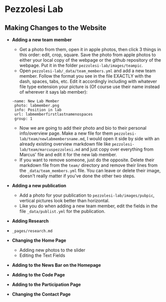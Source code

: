 # Pezzolesi Lab

## Making Changes to the Website
* **Adding a new team member**
  * Get a photo from them, open it in apple photos, then click 3 things in this order: edit, crop, square. Save the photo from apple photos to either your local copy of the webpage or the github repository of the webpage. Put it in the folder `pezzolesi-lab/images/teampic`.
  * Open `pezzolesi-lab/_data/team_members.yml` and add a new team member. Follow the format you see in the file EXACTLY with the dash, spaces, tabs, etc. Edit it accordingly including with whatever file type extension your picture is (Of course use their name instead of wherever it says lab member):
  ```
  -name: New Lab Member
   photo: labmember.png
   info: Position in lab
   url: labmemberfirstlastnamenospaces
   group: 1
   ```
   * Now we are going to add their photo and bio to their personal info/overview page. Make a new file for them `pezzolesi-lab/team/newlabmembersname.md`, I would open it side by side with an already existing overview markdown file like `pezzolesi-lab/team/marcuspezzolesi.md` and just copy over everything from Marcus' file and edit it for the new lab member.
   * If you want to remove someone, just do the opposite. Delete their markdown file from the `team/` directory and remove their lines from the `_data/team_members.yml` file. You can leave or delete their image, doesn't really matter if you've done the other two steps.

* **Adding a new publication**
  * Add a photo for your publication to `pezzolesi-lab/images/pubpic`, vertical pictures look better than horizontal. 
  * Like you do when adding a new team member, edit the fields in the file `_data/publist.yml` for the publication.

* **Adding Research**
 * `_pages/research.md`

* **Changing the Home Page**
  * Adding new photos to the slider
  * Editing the Text Fields 

* **Adding to the News Bar on the Homepage**

* **Adding to the Code Page**

* **Adding to the Participation Page**

* **Changing the Contact Page**
